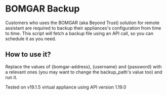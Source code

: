 # BOMGAR Backup

Customers who uses the BOMGAR (aka Beyond Trust) solution for remote assistant are required to backup their appliances's configuration from time to time. This script will fetch a backup file using an API call, so you can schedule it as you need.



## How to use it?

Replace the values of {bomgar-address}, {username} and {password} with a relevant ones (you may want to change the backup_path's value too) and run it.

Tested on v19.1.5 virtual appliance using API version 1.19.0
